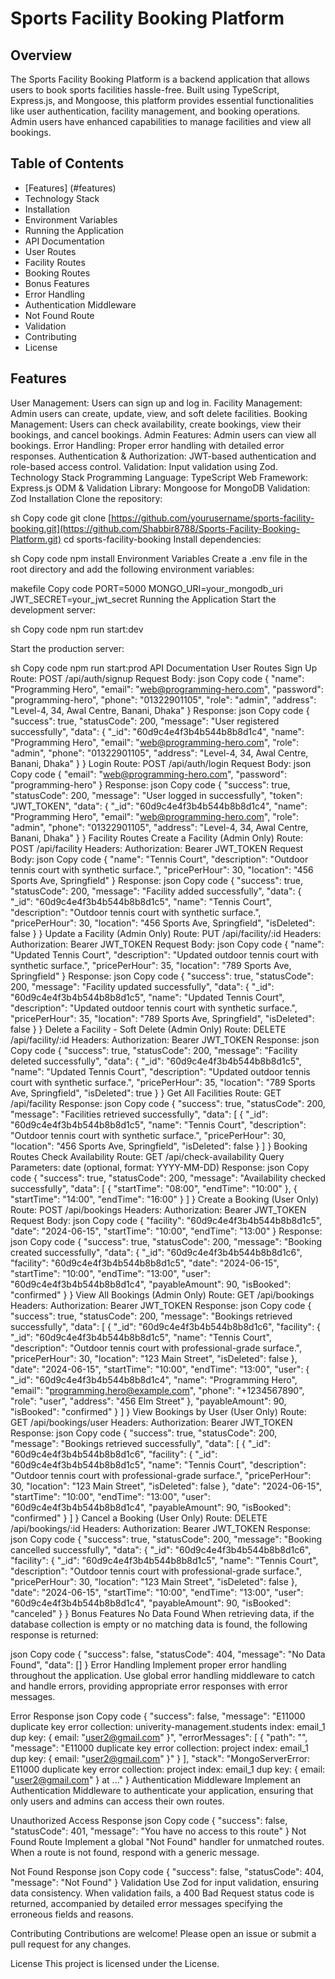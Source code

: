 ﻿# Sports Facility Booking Platform

## Overview
The Sports Facility Booking Platform is a backend application that allows users to book sports facilities hassle-free. Built using TypeScript, Express.js, and Mongoose, this platform provides essential functionalities like user authentication, facility management, and booking operations. Admin users have enhanced capabilities to manage facilities and view all bookings.

## Table of Contents
- [Features] (#features)
- Technology Stack
- Installation
- Environment Variables
- Running the Application
- API Documentation
- User Routes
- Facility Routes
- Booking Routes
- Bonus Features
- Error Handling
- Authentication Middleware
- Not Found Route
- Validation
- Contributing
- License

## Features
User Management: Users can sign up and log in.
Facility Management: Admin users can create, update, view, and soft delete facilities.
Booking Management: Users can check availability, create bookings, view their bookings, and cancel bookings.
Admin Features: Admin users can view all bookings.
Error Handling: Proper error handling with detailed error responses.
Authentication & Authorization: JWT-based authentication and role-based access control.
Validation: Input validation using Zod.
Technology Stack
Programming Language: TypeScript
Web Framework: Express.js
ODM & Validation Library: Mongoose for MongoDB
Validation: Zod
Installation
Clone the repository:

sh
Copy code
git clone [https://github.com/yourusername/sports-facility-booking.git](https://github.com/Shabbir8788/Sports-Facility-Booking-Platform.git)
cd sports-facility-booking
Install dependencies:

sh
Copy code
npm install
Environment Variables
Create a .env file in the root directory and add the following environment variables:

makefile
Copy code
PORT=5000
MONGO_URI=your_mongodb_uri
JWT_SECRET=your_jwt_secret
Running the Application
Start the development server:

sh
Copy code
npm run start:dev

Start the production server:

sh
Copy code
npm run start:prod
API Documentation
User Routes
Sign Up
Route: POST /api/auth/signup
Request Body:
json
Copy code
{
  "name": "Programming Hero",
  "email": "web@programming-hero.com",
  "password": "programming-hero",
  "phone": "01322901105",
  "role": "admin",
  "address": "Level-4, 34, Awal Centre, Banani, Dhaka"
}
Response:
json
Copy code
{
  "success": true,
  "statusCode": 200,
  "message": "User registered successfully",
  "data": {
    "_id": "60d9c4e4f3b4b544b8b8d1c4",
    "name": "Programming Hero",
    "email": "web@programming-hero.com",
    "role": "admin",
    "phone": "01322901105",
    "address": "Level-4, 34, Awal Centre, Banani, Dhaka"
  }
}
Login
Route: POST /api/auth/login
Request Body:
json
Copy code
{
  "email": "web@programming-hero.com",
  "password": "programming-hero"
}
Response:
json
Copy code
{
  "success": true,
  "statusCode": 200,
  "message": "User logged in successfully",
  "token": "JWT_TOKEN",
  "data": {
    "_id": "60d9c4e4f3b4b544b8b8d1c4",
    "name": "Programming Hero",
    "email": "web@programming-hero.com",
    "role": "admin",
    "phone": "01322901105",
    "address": "Level-4, 34, Awal Centre, Banani, Dhaka"
  }
}
Facility Routes
Create a Facility (Admin Only)
Route: POST /api/facility
Headers: Authorization: Bearer JWT_TOKEN
Request Body:
json
Copy code
{
  "name": "Tennis Court",
  "description": "Outdoor tennis court with synthetic surface.",
  "pricePerHour": 30,
  "location": "456 Sports Ave, Springfield"
}
Response:
json
Copy code
{
  "success": true,
  "statusCode": 200,
  "message": "Facility added successfully",
  "data": {
    "_id": "60d9c4e4f3b4b544b8b8d1c5",
    "name": "Tennis Court",
    "description": "Outdoor tennis court with synthetic surface.",
    "pricePerHour": 30,
    "location": "456 Sports Ave, Springfield",
    "isDeleted": false
  }
}
Update a Facility (Admin Only)
Route: PUT /api/facility/:id
Headers: Authorization: Bearer JWT_TOKEN
Request Body:
json
Copy code
{
  "name": "Updated Tennis Court",
  "description": "Updated outdoor tennis court with synthetic surface.",
  "pricePerHour": 35,
  "location": "789 Sports Ave, Springfield"
}
Response:
json
Copy code
{
  "success": true,
  "statusCode": 200,
  "message": "Facility updated successfully",
  "data": {
    "_id": "60d9c4e4f3b4b544b8b8d1c5",
    "name": "Updated Tennis Court",
    "description": "Updated outdoor tennis court with synthetic surface.",
    "pricePerHour": 35,
    "location": "789 Sports Ave, Springfield",
    "isDeleted": false
  }
}
Delete a Facility - Soft Delete (Admin Only)
Route: DELETE /api/facility/:id
Headers: Authorization: Bearer JWT_TOKEN
Response:
json
Copy code
{
  "success": true,
  "statusCode": 200,
  "message": "Facility deleted successfully",
  "data": {
    "_id": "60d9c4e4f3b4b544b8b8d1c5",
    "name": "Updated Tennis Court",
    "description": "Updated outdoor tennis court with synthetic surface.",
    "pricePerHour": 35,
    "location": "789 Sports Ave, Springfield",
    "isDeleted": true
  }
}
Get All Facilities
Route: GET /api/facility
Response:
json
Copy code
{
  "success": true,
  "statusCode": 200,
  "message": "Facilities retrieved successfully",
  "data": [
    {
      "_id": "60d9c4e4f3b4b544b8b8d1c5",
      "name": "Tennis Court",
      "description": "Outdoor tennis court with synthetic surface.",
      "pricePerHour": 30,
      "location": "456 Sports Ave, Springfield",
      "isDeleted": false
    }
  ]
}
Booking Routes
Check Availability
Route: GET /api/check-availability
Query Parameters: date (optional, format: YYYY-MM-DD)
Response:
json
Copy code
{
  "success": true,
  "statusCode": 200,
  "message": "Availability checked successfully",
  "data": [
    {
      "startTime": "08:00",
      "endTime": "10:00"
    },
    {
      "startTime": "14:00",
      "endTime": "16:00"
    }
  ]
}
Create a Booking (User Only)
Route: POST /api/bookings
Headers: Authorization: Bearer JWT_TOKEN
Request Body:
json
Copy code
{
  "facility": "60d9c4e4f3b4b544b8b8d1c5",
  "date": "2024-06-15",
  "startTime": "10:00",
  "endTime": "13:00"
}
Response:
json
Copy code
{
  "success": true,
  "statusCode": 200,
  "message": "Booking created successfully",
  "data": {
    "_id": "60d9c4e4f3b4b544b8b8d1c6",
    "facility": "60d9c4e4f3b4b544b8b8d1c5",
    "date": "2024-06-15",
    "startTime": "10:00",
    "endTime": "13:00",
    "user": "60d9c4e4f3b4b544b8b8d1c4",
    "payableAmount": 90,
    "isBooked": "confirmed"
  }
}
View All Bookings (Admin Only)
Route: GET /api/bookings
Headers: Authorization: Bearer JWT_TOKEN
Response:
json
Copy code
{
  "success": true,
  "statusCode": 200,
  "message": "Bookings retrieved successfully",
  "data": [
    {
      "_id": "60d9c4e4f3b4b544b8b8d1c6",
      "facility": {
        "_id": "60d9c4e4f3b4b544b8b8d1c5",
        "name": "Tennis Court",
        "description": "Outdoor tennis court with professional-grade surface.",
        "pricePerHour": 30,
        "location": "123 Main Street",
        "isDeleted": false
      },
      "date": "2024-06-15",
      "startTime": "10:00",
      "endTime": "13:00",
      "user": {
        "_id": "60d9c4e4f3b4b544b8b8d1c4",
        "name": "Programming Hero",
        "email": "programming.hero@example.com",
        "phone": "+1234567890",
        "role": "user",
        "address": "456 Elm Street"
      },
      "payableAmount": 90,
      "isBooked": "confirmed"
    }
  ]
}
View Bookings by User (User Only)
Route: GET /api/bookings/user
Headers: Authorization: Bearer JWT_TOKEN
Response:
json
Copy code
{
  "success": true,
  "statusCode": 200,
  "message": "Bookings retrieved successfully",
  "data": [
    {
      "_id": "60d9c4e4f3b4b544b8b8d1c6",
      "facility": {
        "_id": "60d9c4e4f3b4b544b8b8d1c5",
        "name": "Tennis Court",
        "description": "Outdoor tennis court with professional-grade surface.",
        "pricePerHour": 30,
        "location": "123 Main Street",
        "isDeleted": false
      },
      "date": "2024-06-15",
      "startTime": "10:00",
      "endTime": "13:00",
      "user": "60d9c4e4f3b4b544b8b8d1c4",
      "payableAmount": 90,
      "isBooked": "confirmed"
    }
  ]
}
Cancel a Booking (User Only)
Route: DELETE /api/bookings/:id
Headers: Authorization: Bearer JWT_TOKEN
Response:
json
Copy code
{
  "success": true,
  "statusCode": 200,
  "message": "Booking cancelled successfully",
  "data": {
    "_id": "60d9c4e4f3b4b544b8b8d1c6",
    "facility": {
      "_id": "60d9c4e4f3b4b544b8b8d1c5",
      "name": "Tennis Court",
      "description": "Outdoor tennis court with professional-grade surface.",
      "pricePerHour": 30,
      "location": "123 Main Street",
      "isDeleted": false
    },
    "date": "2024-06-15",
    "startTime": "10:00",
    "endTime": "13:00",
    "user": "60d9c4e4f3b4b544b8b8d1c4",
    "payableAmount": 90,
    "isBooked": "canceled"
  }
}
Bonus Features
No Data Found
When retrieving data, if the database collection is empty or no matching data is found, the following response is returned:

json
Copy code
{
  "success": false,
  "statusCode": 404,
  "message": "No Data Found",
  "data": []
}
Error Handling
Implement proper error handling throughout the application. Use global error handling middleware to catch and handle errors, providing appropriate error responses with error messages.

Error Response
json
Copy code
{
  "success": false,
  "message": "E11000 duplicate key error collection: univerity-management.students index: email_1 dup key: { email: \"user2@gmail.com\" }",
  "errorMessages": [
    {
      "path": "",
      "message": "E11000 duplicate key error collection: project index: email_1 dup key: { email: \"user2@gmail.com\" }"
    }
  ],
  "stack": "MongoServerError: E11000 duplicate key error collection: project index: email_1 dup key: { email: \"user2@gmail.com\" } at ..."
}
Authentication Middleware
Implement an Authentication Middleware to authenticate your application, ensuring that only users and admins can access their own routes.

Unauthorized Access Response
json
Copy code
{
  "success": false,
  "statusCode": 401,
  "message": "You have no access to this route"
}
Not Found Route
Implement a global "Not Found" handler for unmatched routes. When a route is not found, respond with a generic message.

Not Found Response
json
Copy code
{
  "success": false,
  "statusCode": 404,
  "message": "Not Found"
}
Validation
Use Zod for input validation, ensuring data consistency. When validation fails, a 400 Bad Request status code is returned, accompanied by detailed error messages specifying the erroneous fields and reasons.

Contributing
Contributions are welcome! Please open an issue or submit a pull request for any changes.

License
This project is licensed under the License.







